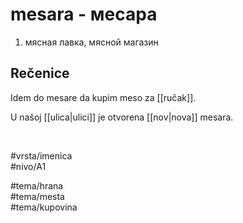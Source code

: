 # mesara - месара

1. мясная лавка, мясной магазин

## Rečenice

Idem do mesare da kupim meso za [[ručak]].

U našoj [[ulica|ulici]] je otvorena [[nov|nova]] mesara.

<br>

#vrsta/imenica  
#nivo/A1  

#tema/hrana  
#tema/mesta  
#tema/kupovina
